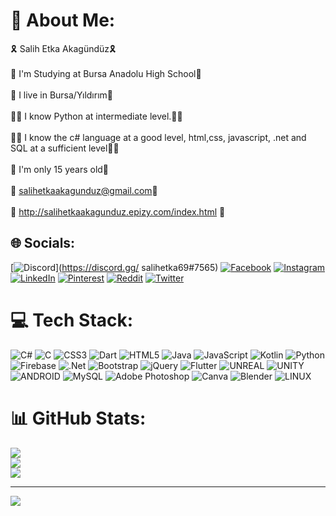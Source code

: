 # 💫 About Me:
🎗️ Salih Etka Akagündüz🎗️<br><br>🏫 I'm Studying at Bursa Anadolu High School🏫<br><br>🚩 I live in Bursa/Yıldırım🚩<br><br>👨‍💻 I know Python at intermediate level.👨‍💻<br><br>👨‍🏫 I know the c# language at a good level, html,css, javascript, .net and SQL at a sufficient level👨‍🏫<br><br>🧬 I'm only 15 years old🧬<br><br>📧 salihetkaakagunduz@gmail.com📧<br><br>🔗 http://salihetkaakagunduz.epizy.com/index.html 🔗


## 🌐 Socials:
[![Discord](https://img.shields.io/badge/Discord-%237289DA.svg?logo=discord&logoColor=white)](https://discord.gg/ salihetka69#7565) [![Facebook](https://img.shields.io/badge/Facebook-%231877F2.svg?logo=Facebook&logoColor=white)](https://facebook.com/salihetka) [![Instagram](https://img.shields.io/badge/Instagram-%23E4405F.svg?logo=Instagram&logoColor=white)](https://instagram.com/salihetkaakagunduz) [![LinkedIn](https://img.shields.io/badge/LinkedIn-%230077B5.svg?logo=linkedin&logoColor=white)](https://linkedin.com/in/salih-etka-akagündüz) [![Pinterest](https://img.shields.io/badge/Pinterest-%23E60023.svg?logo=Pinterest&logoColor=white)](https://pinterest.com/salih-etka-akagündüz) [![Reddit](https://img.shields.io/badge/Reddit-%23FF4500.svg?logo=Reddit&logoColor=white)](https://reddit.com/user/salih-etka-akagündüz) [![Twitter](https://img.shields.io/badge/Twitter-%231DA1F2.svg?logo=Twitter&logoColor=white)](https://twitter.com/salih-etka-akagündüz) 

# 💻 Tech Stack:
![C#](https://img.shields.io/badge/c%23-%23239120.svg?style=for-the-badge&logo=c-sharp&logoColor=white) ![C](https://img.shields.io/badge/c-%2300599C.svg?style=for-the-badge&logo=c&logoColor=white) ![CSS3](https://img.shields.io/badge/css3-%231572B6.svg?style=for-the-badge&logo=css3&logoColor=white) ![Dart](https://img.shields.io/badge/dart-%230175C2.svg?style=for-the-badge&logo=dart&logoColor=white) ![HTML5](https://img.shields.io/badge/html5-%23E34F26.svg?style=for-the-badge&logo=html5&logoColor=white) ![Java](https://img.shields.io/badge/java-%23ED8B00.svg?style=for-the-badge&logo=java&logoColor=white) ![JavaScript](https://img.shields.io/badge/javascript-%23323330.svg?style=for-the-badge&logo=javascript&logoColor=%23F7DF1E) ![Kotlin](https://img.shields.io/badge/kotlin-%230095D5.svg?style=for-the-badge&logo=kotlin&logoColor=white) ![Python](https://img.shields.io/badge/python-3670A0?style=for-the-badge&logo=python&logoColor=ffdd54) ![Firebase](https://img.shields.io/badge/firebase-%23039BE5.svg?style=for-the-badge&logo=firebase) ![.Net](https://img.shields.io/badge/.NET-5C2D91?style=for-the-badge&logo=.net&logoColor=white) ![Bootstrap](https://img.shields.io/badge/bootstrap-%23563D7C.svg?style=for-the-badge&logo=bootstrap&logoColor=white) ![jQuery](https://img.shields.io/badge/jquery-%230769AD.svg?style=for-the-badge&logo=jquery&logoColor=white) ![Flutter](https://img.shields.io/badge/Flutter-%2302569B.svg?style=for-the-badge&logo=Flutter&logoColor=white) ![UNREAL](https://img.shields.io/badge/unreal-%2320232a.svg?style=for-the-badge&logo=unreal-engine&logoColor=white) ![UNITY](https://img.shields.io/badge/Unity-%2320232a.svg?style=for-the-badge&logo=unity&logoColor=white) ![ANDROID](https://img.shields.io/badge/android-%2320232a.svg?style=for-the-badge&logo=android&logoColor=%a4c639) ![MySQL](https://img.shields.io/badge/mysql-%2300f.svg?style=for-the-badge&logo=mysql&logoColor=white) ![Adobe Photoshop](https://img.shields.io/badge/adobephotoshop-%2331A8FF.svg?style=for-the-badge&logo=adobephotoshop&logoColor=white) ![Canva](https://img.shields.io/badge/Canva-%2300C4CC.svg?style=for-the-badge&logo=Canva&logoColor=white) ![Blender](https://img.shields.io/badge/blender-%23F5792A.svg?style=for-the-badge&logo=blender&logoColor=white) ![LINUX](https://img.shields.io/badge/Linux-FCC624?style=for-the-badge&logo=linux&logoColor=black)
# 📊 GitHub Stats:
![](https://github-readme-stats.vercel.app/api?username=SalihEtkaAkagunduz&theme=dark&hide_border=false&include_all_commits=false&count_private=false)<br/>
![](https://github-readme-streak-stats.herokuapp.com/?user=SalihEtkaAkagunduz&theme=dark&hide_border=false)<br/>
![](https://github-readme-stats.vercel.app/api/top-langs/?username=SalihEtkaAkagunduz&theme=dark&hide_border=false&include_all_commits=false&count_private=false&layout=compact)

---
[![](https://visitcount.itsvg.in/api?id=SalihEtkaAkagunduz&icon=0&color=0)](https://visitcount.itsvg.in)

<!-- Proudly created with GPRM ( https://gprm.itsvg.in ) -->
